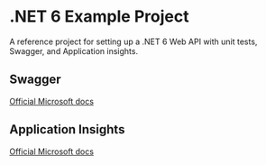 # .NET 6 Example Project

A reference project for setting up a .NET 6 Web API with unit tests, Swagger, and Application insights.

## Swagger

[Official Microsoft docs](https://docs.microsoft.com/en-us/aspnet/core/tutorials/web-api-help-pages-using-swagger?view=aspnetcore-6.0)

## Application Insights

[Official Microsoft docs](https://docs.microsoft.com/en-us/azure/azure-monitor/app/asp-net-core#enable-application-insights-server-side-telemetry-visual-studio)
